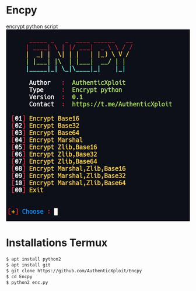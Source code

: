 
# Encpy
encrypt python script
<img src="https://github.com/AuthenticXploit/Encpy/blob/main/img/Screenshot_2021-07-09-21-12-20-337_com.termux-picsay.jpg">
# Installations Termux
```
$ apt install python2
$ apt install git
$ git clone https://github.com/AuthenticXploit/Encpy
$ cd Encpy
$ python2 enc.py
```
